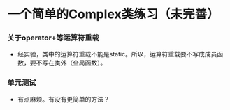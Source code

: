 # 一个简单的Complex类练习（未完善）
### 关于operator+等运算符重载
 - 经实验，类中的运算符重载不能是static。所以，运算符重载要不写成成员函数，要不写在类外（全局函数）。
### 单元测试
 - 有点麻烦。有没有更简单的方法？
